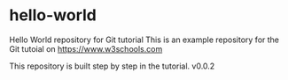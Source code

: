# hello-world
Hello World repository for Git tutorial
This is an example repository for the Git tutoial on https://www.w3schools.com

This repository is built step by step in the tutorial.
v0.0.2
